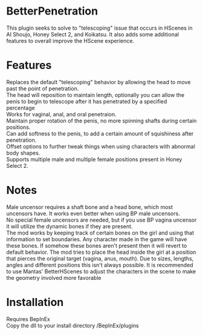 # BetterPenetration
This plugin seeks to solve to "telescoping" issue that occurs in HScenes in AI Shoujo, Honey Select 2, and Koikatsu.  It also adds some additional features to overall improve the HScene experience.

# Features
Replaces the default "telescoping" behavior by allowing the head to move past the point of penetration.<br>
The head will reposition to maintain length, optionally you can allow the penis to begin to telescope after it has penetrated by a specified percentage<br>
Works for vaginal, anal, and oral penetraion.<br>
Maintain proper rotation of the penis, no more spinning shafts during certain positions.<br>
Can add softness to the penis, to add a certain amount of squishiness after penetration.<br>
Offset options to further tweak things when using characters with abnormal body shapes.<br>
Supports multiple male and multiple female positions present in Honey Select 2.<br>

# Notes
Male uncensor requires a shaft bone and a head bone, which most uncensors have.  It works even better when using BP male uncensors.<br>
No special female uncensors are needed, but if you use BP vagina uncensor it will utilize the dynamic bones if they are present.<br>
The mod works by keeping track of certain bones on the girl and using that information to set boundaries. Any character made in the game will have these bones. If somehow these bones aren't present then it will revert to default behavior. The mod tries to place the head inside the girl at a position that pierces the original target (vagina, anus, mouth). Due to sizes, lengths, angles and different positions this isn't always possible. It is recommended to use Mantas' BetterHScenes to adjust the characters in the scene to make the geometry involved more favorable

# Installation
Requires BepInEx<br>
Copy the dll to your install directory /BepInEx/plugins
